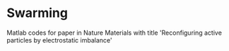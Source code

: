 # Swarming
Matlab codes for paper in Nature Materials with title 'Reconfiguring active particles by electrostatic imbalance'
